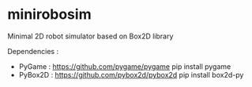 # minirobosim
Minimal 2D robot simulator based on Box2D library

Dependencies :
  -   PyGame : https://github.com/pygame/pygame
        pip install pygame
  -   PyBox2D : https://github.com/pybox2d/pybox2d
        pip install box2d-py
